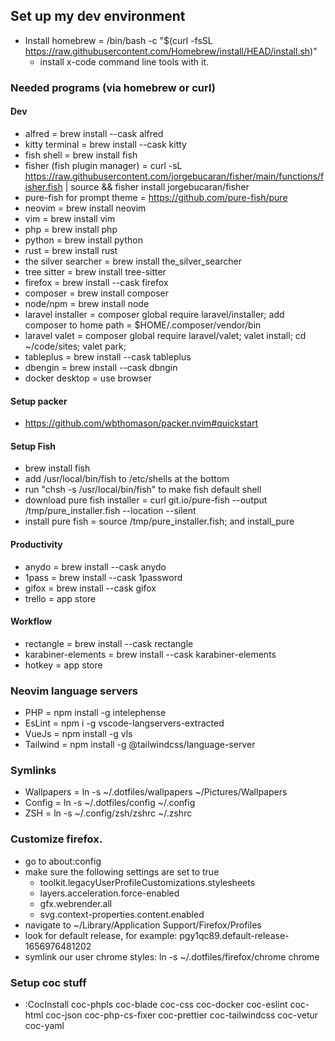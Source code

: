 ## Set up my dev environment

- Install homebrew = /bin/bash -c "$(curl -fsSL https://raw.githubusercontent.com/Homebrew/install/HEAD/install.sh)"
  - install x-code command line tools with it.

### Needed programs (via homebrew or curl)

#### Dev

- alfred = brew install --cask alfred
- kitty terminal = brew install --cask kitty
- fish shell = brew install fish
- fisher (fish plugin manager) = curl -sL https://raw.githubusercontent.com/jorgebucaran/fisher/main/functions/fisher.fish | source && fisher install jorgebucaran/fisher
- pure-fish for prompt theme = https://github.com/pure-fish/pure
- neovim = brew install neovim
- vim = brew install vim
- php = brew install php
- python = brew install python
- rust = brew install rust
- the silver searcher = brew install the_silver_searcher
- tree sitter = brew install tree-sitter
- firefox = brew install --cask firefox
- composer = brew install composer
- node/npm = brew install node
- laravel installer = composer global require laravel/installer; add composer to home path = $HOME/.composer/vendor/bin
- laravel valet = composer global require laravel/valet; valet install; cd ~/code/sites; valet park;
- tableplus = brew install --cask tableplus
- dbengin = brew install --cask dbngin
- docker desktop = use browser

#### Setup packer
- https://github.com/wbthomason/packer.nvim#quickstart

#### Setup Fish
- brew install fish
- add /usr/local/bin/fish to /etc/shells at the bottom
- run "chsh -s /usr/local/bin/fish" to make fish default shell
- download pure fish installer = curl git.io/pure-fish --output /tmp/pure_installer.fish --location --silent
- install pure fish = source /tmp/pure_installer.fish; and install_pure

#### Productivity

- anydo = brew install --cask anydo
- 1pass = brew install --cask 1password
- gifox = brew install --cask gifox
- trello = app store

#### Workflow

- rectangle = brew install --cask rectangle
- karabiner-elements = brew install --cask karabiner-elements
- hotkey = app store

### Neovim language servers

- PHP = npm install -g intelephense
- EsLint = npm i -g vscode-langservers-extracted
- VueJs = npm install -g vls
- Tailwind = npm install -g @tailwindcss/language-server

### Symlinks

- Wallpapers = ln -s ~/.dotfiles/wallpapers ~/Pictures/Wallpapers
- Config = ln -s ~/.dotfiles/config ~/.config
- ZSH = ln -s ~/.config/zsh/zshrc ~/.zshrc

### Customize firefox.

- go to about:config
- make sure the following settings are set to true
  - toolkit.legacyUserProfileCustomizations.stylesheets
  - layers.acceleration.force-enabled
  - gfx.webrender.all
  - svg.context-properties.content.enabled
- navigate to ~/Library/Application Support/Firefox/Profiles
- look for default release, for example: pgy1qc89.default-release-1656976481202
- symlink our user chrome styles: ln -s ~/.dotfiles/firefox/chrome chrome

### Setup coc stuff

- :CocInstall coc-phpls coc-blade coc-css coc-docker coc-eslint coc-html coc-json coc-php-cs-fixer coc-prettier coc-tailwindcss coc-vetur coc-yaml
